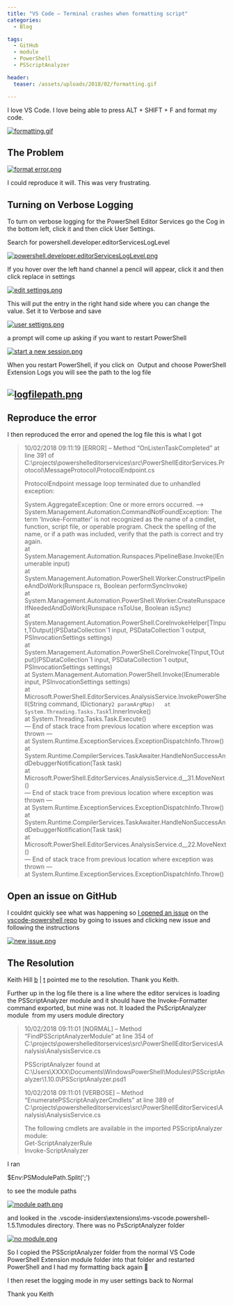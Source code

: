 ```yaml
---
title: "VS Code – Terminal crashes when formatting script"
categories:
  - Blog

tags:
  - GitHub 
  - module
  - PowerShell
  - PSScriptAnalyzer

header:
  teaser: /assets/uploads/2018/02/formatting.gif

---
```

I love VS Code. I love being able to press ALT + SHIFT + F and format my code.

[![formatting.gif](https://blog.robsewell.com/assets/uploads/2018/02/formatting.gif)](https://blog.robsewell.com/assets/uploads/2018/02/formatting.gif)


The Problem
-----------

[![format error.png](https://blog.robsewell.com/assets/uploads/2018/02/format-error.png)](https://blog.robsewell.com/assets/uploads/2018/02/format-error.png)

I could reproduce it will. This was very frustrating.

Turning on Verbose Logging
--------------------------

To turn on verbose logging for the PowerShell Editor Services go the Cog in the bottom left, click it and then click User Settings.

Search for powershell.developer.editorServicesLogLevel

[![powershell.developer.editorServicesLogLevel.png](https://blog.robsewell.com/assets/uploads/2018/02/powershell.developer.editorServicesLogLevel.png)](https://blog.robsewell.com/assets/uploads/2018/02/powershell.developer.editorServicesLogLevel.png)

If you hover over the left hand channel a pencil will appear, click it and then click replace in settings

[![edit settings.png](https://blog.robsewell.com/assets/uploads/2018/02/edit-settings.png)](https://blog.robsewell.com/assets/uploads/2018/02/edit-settings.png)

This will put the entry in the right hand side where you can change the value. Set it to Verbose and save

[![user settigns.png](https://blog.robsewell.com/assets/uploads/2018/02/user-settigns.png)](https://blog.robsewell.com/assets/uploads/2018/02/user-settigns.png)

a prompt will come up asking if you want to restart PowerShell

[![start a new session.png](https://blog.robsewell.com/assets/uploads/2018/02/start-a-new-session.png)](https://blog.robsewell.com/assets/uploads/2018/02/start-a-new-session.png)

When you restart PowerShell, if you click on  Output and choose PowerShell Extension Logs you will see the path to the log file

[![logfilepath.png](https://blog.robsewell.com/assets/uploads/2018/02/logfilepath.png)](https://blog.robsewell.com/assets/uploads/2018/02/logfilepath.png)
-----------------------------------------------------------------------------------------------------------

Reproduce the error
-------------------

I then reproduced the error and opened the log file this is what I got

> 10/02/2018 09:11:19 \[ERROR\] – Method “OnListenTaskCompleted” at line 391 of C:\\projects\\powershelleditorservices\\src\\PowerShellEditorServices.Protocol\\MessageProtocol\\ProtocolEndpoint.cs
> 
> ProtocolEndpoint message loop terminated due to unhandled exception:
> 
> System.AggregateException: One or more errors occurred. —> System.Management.Automation.CommandNotFoundException: The term ‘Invoke-Formatter’ is not recognized as the name of a cmdlet, function, script file, or operable program. Check the spelling of the name, or if a path was included, verify that the path is correct and try again.  
> at System.Management.Automation.Runspaces.PipelineBase.Invoke(IEnumerable input)  
> at System.Management.Automation.PowerShell.Worker.ConstructPipelineAndDoWork(Runspace rs, Boolean performSyncInvoke)  
> at System.Management.Automation.PowerShell.Worker.CreateRunspaceIfNeededAndDoWork(Runspace rsToUse, Boolean isSync)  
> at System.Management.Automation.PowerShell.CoreInvokeHelper\[TInput,TOutput\](PSDataCollection\`1 input, PSDataCollection\`1 output, PSInvocationSettings settings)  
> at System.Management.Automation.PowerShell.CoreInvoke\[TInput,TOutput\](PSDataCollection\`1 input, PSDataCollection\`1 output, PSInvocationSettings settings)  
> at System.Management.Automation.PowerShell.Invoke(IEnumerable input, PSInvocationSettings settings)  
> at Microsoft.PowerShell.EditorServices.AnalysisService.InvokePowerShell(String command, IDictionary`2 paramArgMap)  
> at System.Threading.Tasks.Task`1.InnerInvoke()  
> at System.Threading.Tasks.Task.Execute()  
> — End of stack trace from previous location where exception was thrown —  
> at System.Runtime.ExceptionServices.ExceptionDispatchInfo.Throw()  
> at System.Runtime.CompilerServices.TaskAwaiter.HandleNonSuccessAndDebuggerNotification(Task task)  
> at Microsoft.PowerShell.EditorServices.AnalysisService.<InvokePowerShellAsync>d__31.MoveNext()  
> — End of stack trace from previous location where exception was thrown —  
> at System.Runtime.ExceptionServices.ExceptionDispatchInfo.Throw()  
> at System.Runtime.CompilerServices.TaskAwaiter.HandleNonSuccessAndDebuggerNotification(Task task)  
> at Microsoft.PowerShell.EditorServices.AnalysisService.<Format>d__22.MoveNext()  
> — End of stack trace from previous location where exception was thrown —  
> at System.Runtime.ExceptionServices.ExceptionDispatchInfo.Throw()

Open an issue on GitHub
-----------------------

I couldnt quickly see what was happening so [I opened an issue](https://github.com/PowerShell/vscode-powershell/issues/1193) on the [vscode-powershell repo](https://github.com/PowerShell/vscode-powershell) by going to issues and clicking new issue and following the instructions

[![new issue.png](https://blog.robsewell.com/assets/uploads/2018/02/new-issue.png)](https://blog.robsewell.com/assets/uploads/2018/02/new-issue.png)

The Resolution
--------------

Keith Hill [b](https://rkeithhill.wordpress.com/) | [t](https://twitter.com/r_keith_hill) pointed me to the resolution. Thank you Keith.

Further up in the log file there is a line where the editor services is loading the PSScriptAnalyzer module and it should have the Invoke-Formatter command exported, but mine was not. It loaded the PsScriptAnalyzer module  from my users module directory

> 10/02/2018 09:11:01 \[NORMAL\] – Method “FindPSScriptAnalyzerModule” at line 354 of C:\\projects\\powershelleditorservices\\src\\PowerShellEditorServices\\Analysis\\AnalysisService.cs
> 
> PSScriptAnalyzer found at C:\\Users\\XXXX\\Documents\\WindowsPowerShell\\Modules\\PSScriptAnalyzer\\1.10.0\\PSScriptAnalyzer.psd1
> 
> 10/02/2018 09:11:01 \[VERBOSE\] – Method “EnumeratePSScriptAnalyzerCmdlets” at line 389 of C:\\projects\\powershelleditorservices\\src\\PowerShellEditorServices\\Analysis\\AnalysisService.cs
> 
> The following cmdlets are available in the imported PSScriptAnalyzer module:  
> Get-ScriptAnalyzerRule  
> Invoke-ScriptAnalyzer

I ran

$Env:PSModulePath.Split(';')

to see the module paths

[![module path.png](https://blog.robsewell.com/assets/uploads/2018/02/module-path.png)](https://blog.robsewell.com/assets/uploads/2018/02/module-path.png)

and looked in the .vscode-insiders\\extensions\\ms-vscode.powershell-1.5.1\\modules directory. There was no PsScriptAnalyzer folder

[![no module.png](https://blog.robsewell.com/assets/uploads/2018/02/no-module.png)](https://blog.robsewell.com/assets/uploads/2018/02/no-module.png)

So I copied the PSScriptAnalyzer folder from the normal VS Code PowerShell Extension module folder into that folder and restarted PowerShell and I had my formatting back again 🙂

I then reset the logging mode in my user settings back to Normal

Thank you Keith
















